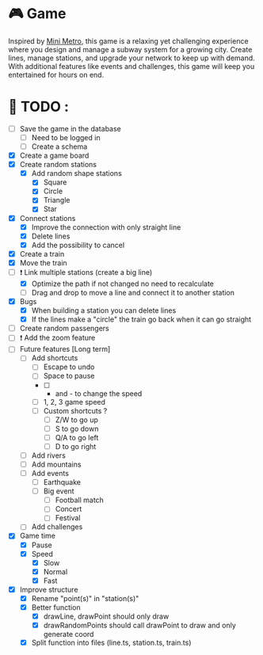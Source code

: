 # 🎮 Game

Inspired by [Mini Metro](https://store.steampowered.com/app/287980/Mini_Metro/), this game is a relaxing yet challenging experience where you design and manage a subway system for a growing city. Create lines, manage stations, and upgrade your network to keep up with demand. With additional features like events and challenges, this game will keep you entertained for hours on end.

# 📝 TODO : 

- [ ] Save the game in the database
    - [ ] Need to be logged in
    - [ ] Create a schema
- [X] Create a game board
- [X] Create random stations
    - [X] Add random shape stations
        - [X] Square
        - [X] Circle
        - [X] Triangle
        - [X] Star  	
- [X] Connect stations
    - [X] Improve the connection with only straight line
    - [X] Delete lines
    - [X] Add the possibility to cancel
- [X] Create a train
- [X] Move the train
- [ ] ❗ Link multiple stations (create a big line)
    - [X] Optimize the path if not changed no need to recalculate
    - [ ] Drag and drop to move a line and connect it to another station
- [X] Bugs
    - [X] When building a station you can delete lines
    - [X] If the lines make a "circle" the train go back when it can go straight
- [ ] Create random passengers
- [ ] ❗ Add the zoom feature
- [ ] Future features [Long term]
    - [ ] Add shortcuts
        - [ ] Escape to undo
        - [ ] Space to pause
        - [ ] + and - to change the speed
        - [ ] 1, 2, 3 game speed
        - [ ] Custom shortcuts ?
            - [ ] Z/W to go up
            - [ ] S to go down
            - [ ] Q/A to go left
            - [ ] D to go right
    - [ ] Add rivers
    - [ ] Add mountains
    - [ ] Add events
        - [ ] Earthquake
        - [ ] Big event
            - [ ] Football match
            - [ ] Concert
            - [ ] Festival
    - [ ] Add challenges
- [X] Game time
    - [X] Pause
    - [X] Speed
        - [X] Slow
        - [X] Normal    
        - [X] Fast
- [X] Improve structure
    - [X] Rename "point(s)" in "station(s)" 
    - [X] Better function
        - [X] drawLine, drawPoint should only draw
        - [X] drawRandomPoints should call drawPoint to draw and only generate coord
    - [X] Split function into files (line.ts, station.ts, train.ts)
